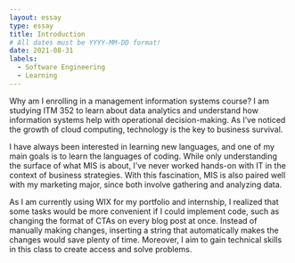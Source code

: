 ```yaml
---
layout: essay
type: essay
title: Introduction 
# All dates must be YYYY-MM-DD format!
date: 2021-08-31
labels:
  - Software Engineering
  - Learning
---
```


Why am I enrolling in a management information systems course? I am studying ITM 352 to learn about data analytics and understand how information systems help with operational decision-making. As I’ve noticed the growth of cloud computing, technology is the key to business survival. 

I have always been interested in learning new languages, and one of my main goals is to learn the languages of coding. While only understanding the surface of what MIS is about, I’ve never worked hands-on with IT in the context of business strategies. With this fascination, MIS is also paired well with my marketing major, since both involve gathering and analyzing data.

As I am currently using WIX for my portfolio and internship, I realized that some tasks would be more convenient if I could implement code, such as changing the format of CTAs on every blog post at once. Instead of manually making changes, inserting a string that automatically makes the changes would save plenty of time. Moreover, I aim to gain technical skills in this class to create access and solve problems. 

